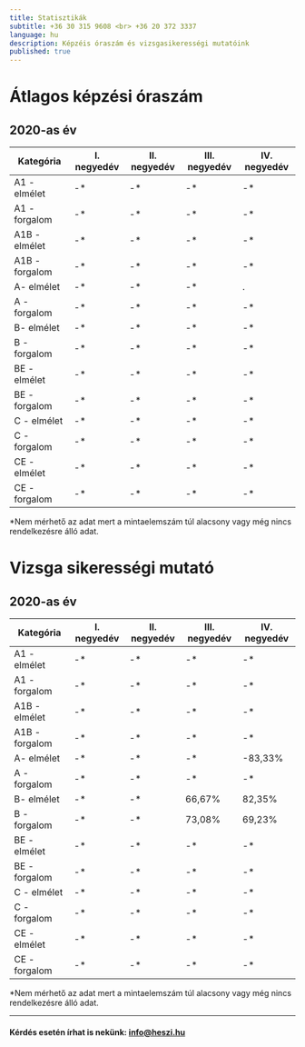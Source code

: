 ```yaml
---
title: Statisztikák
subtitle: +36 30 315 9608 <br> +36 20 372 3337
language: hu
description: Képzéis óraszám és vizsgasikerességi mutatóink
published: true
---
```


# Átlagos képzési óraszám

## 2020-as év

| Kategória |I. negyedév | II. negyedév | III. negyedév | IV. negyedév |
| ----------|------------|--------------|---------------|--------------|
| A1 - elmélet | -*        | -*           |-*             |-*            |
| A1 - forgalom | -*     | -*           |-*             |-*            |
| A1B - elmélet | -*        | -*           |-*             |-*            |
| A1B - forgalom | -*     | -*           |-*             |-*            |
| A- elmélet | -*        | -*           |-*             |.|
| A - forgalom | -*     | -*           |-*             |-*            |
| B- elmélet | -*        | -*           |-*          |-*            |
| B - forgalom | -*     | -*           |-*             |-*            |
| BE - elmélet | -*        | -*           |-*             |-*            |
| BE - forgalom | -*     | -*           |-*             |-*            |
| C - elmélet | -*        | -*           |-*             |-*            |
| C - forgalom | -*     | -*           |-*             |-*            |
| CE - elmélet | -*        | -*           |-*             |-*            |
| CE - forgalom | -*     | -*           |-*             |-*            |

 *Nem mérhető az adat mert a mintaelemszám túl alacsony vagy még nincs rendelkezésre álló adat.

# Vizsga sikerességi mutató

## 2020-as év

| Kategória |I. negyedév | II. negyedév | III. negyedév | IV. negyedév |
| ----------|------------|--------------|---------------|--------------|
| A1 - elmélet | -*        | -*           |-*             |-*            |
| A1 - forgalom | -*     | -*           |-*             |-*            |
| A1B - elmélet | -*        | -*           |-*             |-*            |
| A1B - forgalom | -*     | -*           |-*             |-*            |
| A- elmélet | -*        | -*           |-*             |-83,33%           |
| A - forgalom | -*     | -*           |-*             |-*            |
| B- elmélet | -*        | -*           |66,67%            |82,35%            |
| B - forgalom | -*     | -*           |73,08%             |69,23%            |
| BE - elmélet | -*        | -*           |-*             |-*            |
| BE - forgalom | -*     | -*           |-*             |-*            |
| C - elmélet | -*        | -*           |-*             |-*            |
| C - forgalom | -*     | -*           |-*             |-*            |
| CE - elmélet | -*        | -*           |-*             |-*            |
| CE - forgalom | -*     | -*           |-*             |-*            |

*Nem mérhető az adat mert a mintaelemszám túl alacsony vagy még nincs rendelkezésre álló adat.

---

####  Kérdés esetén írhat is nekünk: [info@heszi.hu](mailto:info@heszi.hu?subject=[Jogosítvány])
